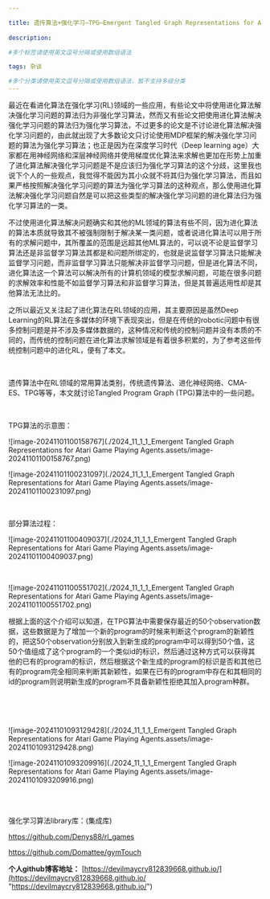 ```yaml
---

title: 遗传算法+强化学习—TPG—Emergent Tangled Graph Representations for Atari Game Playing Agents
 
description: 

#多个标签请使用英文逗号分隔或使用数组语法

tags: 杂谈

#多个分类请使用英文逗号分隔或使用数组语法，暂不支持多级分类
---
```


最近在看进化算法在强化学习(RL)领域的一些应用，有些论文中将使用进化算法解决强化学习问题的算法归为非强化学习算法，然而又有些论文把使用进化算法解决强化学习问题的算法归为强化学习算法，不过更多的论文是不讨论进化算法解决强化学习问题的，由此就出现了大多数论文只讨论使用MDP框架的解决强化学习问题的算法为强化学习算法；也正是因为在深度学习时代（Deep learning age）大家都在用神经网络和深层神经网络并使用梯度优化算法来求解也更加在形势上加重了进化算法解决强化学习问题是不是应该归为强化学习算法的这个分歧，这里我也说下个人的一些观点，我觉得不能因为其小众就不将其归为强化学习算法，而且如果严格按照解决强化学习问题的算法为强化学习算法的这种观点，那么使用进化算法解决强化学习问题自然是可以把这些类型的解决强化学习问题的进化算法归为强化学习算法的一类。



不过使用进化算法解决问题确实和其他的ML领域的算法有些不同，因为进化算法的算法本质就导致其不被强制限制于解决某一类问题，或者说进化算法可以用于所有的求解问题中，其所覆盖的范围是远超其他ML算法的，可以说不论是监督学习算法还是非监督学习算法其都是和问题所绑定的，也就是说监督学习算法只能解决监督学习问题，而非监督学习算法只能解决非监督学习问题，但是进化算法不同，进化算法这一个算法可以解决所有的计算机领域的模型求解问题，可能在很多问题的求解效率和性能不如监督学习算法和非监督学习算法，但是其普遍适用性却是其他算法无法比的。



之所以最近又关注起了进化算法在RL领域的应用，其主要原因是虽然Deep Learning的RL算法在多媒体的环境下表现突出，但是在传统的robotic问题中有很多控制问题是并不涉及多媒体数据的，这种情况和传统的控制问题并没有本质的不同的，而传统的控制问题在进化算法求解领域是有着很多积累的，为了参考这些传统控制问题中的进化RL，便有了本文。



<br/>

遗传算法中在RL领域的常用算法类别，传统遗传算法、进化神经网络、CMA-ES、TPG等等，本文就讨论Tangled Program Graph (TPG)算法中的一些问题。

<br/>

TPG算法的示意图：

![image-20241101100158767](./2024_11_1_1_Emergent Tangled Graph Representations for Atari Game Playing Agents.assets/image-20241101100158767.png)

![image-20241101100231097](./2024_11_1_1_Emergent Tangled Graph Representations for Atari Game Playing Agents.assets/image-20241101100231097.png)  

<br/>

部分算法过程：

![image-20241101100409037](./2024_11_1_1_Emergent Tangled Graph Representations for Atari Game Playing Agents.assets/image-20241101100409037.png)

<br/>



![image-20241101100551702](./2024_11_1_1_Emergent Tangled Graph Representations for Atari Game Playing Agents.assets/image-20241101100551702.png)

根据上面的这个介绍可以知道，在TPG算法中需要保存最近的50个observation数据，这些数据是为了增加一个新的program的时候来判断这个program的新颖性的，把这50个observation分别放入到新生成的program中可以得到50个值，这50个值组成了这个program的一个类似id的标识，然后通过这种方式可以获得其他的已有的program的标识，然后根据这个新生成的program的标识是否和其他已有的program完全相同来判断其新颖性，如果在已有的program中存在和其相同的id的program则说明新生成的program不具备新颖性拒绝其加入program种群。

<br/>







<br/>

<br/>



![image-20241101093129428](./2024_11_1_1_Emergent Tangled Graph Representations for Atari Game Playing Agents.assets/image-20241101093129428.png)

![image-20241101093209916](./2024_11_1_1_Emergent Tangled Graph Representations for Atari Game Playing Agents.assets/image-20241101093209916.png)

<br/>

<br/>

强化学习算法library库：(集成库)

https://github.com/Denys88/rl_games



https://github.com/Domattee/gymTouch







**个人github博客地址：**
[https://devilmaycry812839668.github.io/](https://devilmaycry812839668.github.io/ "https://devilmaycry812839668.github.io/")